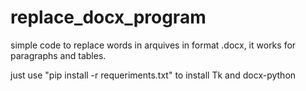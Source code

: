 # replace_docx_program
simple code to replace words in arquives in format .docx, it works for paragraphs and tables. 

just use "pip install -r requeriments.txt" to install Tk and docx-python 
